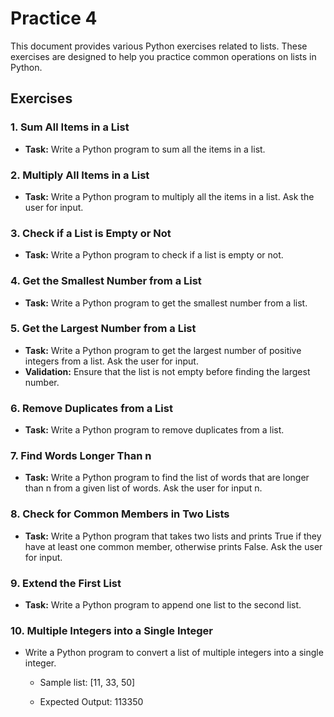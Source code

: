 # Practice 4

This document provides various Python exercises related to lists. These exercises are designed to help you practice common operations on lists in Python.

## Exercises

### 1. Sum All Items in a List

- **Task:** Write a Python program to sum all the items in a list.

### 2. Multiply All Items in a List

- **Task:** Write a Python program to multiply all the items in a list. Ask the user for input.

### 3. Check if a List is Empty or Not

- **Task:** Write a Python program to check if a list is empty or not.

### 4. Get the Smallest Number from a List

- **Task:** Write a Python program to get the smallest number from a list.
  
### 5. Get the Largest Number from a List

- **Task:** Write a Python program to get the largest number of positive integers from a list. Ask the user for input.
- **Validation:** Ensure that the list is not empty before finding the largest number.

### 6. Remove Duplicates from a List

- **Task:** Write a Python program to remove duplicates from a list.

### 7. Find Words Longer Than n

- **Task:** Write a Python program to find the list of words that are longer than n from a given list of words. Ask the user for input n.

### 8. Check for Common Members in Two Lists

- **Task:** Write a Python program that takes two lists and prints True if they have at least one common member, otherwise prints False. Ask the user for input.

### 9. Extend the First List

- **Task:** Write a Python program to append one list to the second list.

### 10. Multiple Integers into a Single Integer

- Write a Python program to convert a list of multiple integers into a single integer.

  - Sample list: [11, 33, 50]
 
  - Expected Output: 113350
